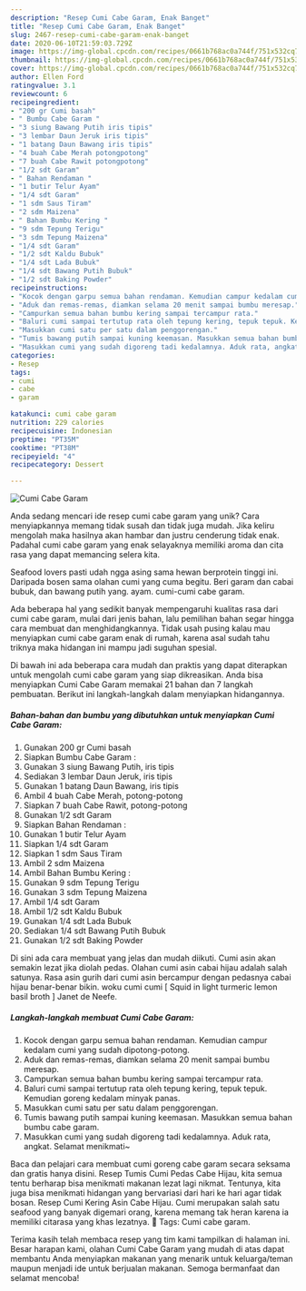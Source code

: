 ```yaml
---
description: "Resep Cumi Cabe Garam, Enak Banget"
title: "Resep Cumi Cabe Garam, Enak Banget"
slug: 2467-resep-cumi-cabe-garam-enak-banget
date: 2020-06-10T21:59:03.729Z
image: https://img-global.cpcdn.com/recipes/0661b768ac0a744f/751x532cq70/cumi-cabe-garam-foto-resep-utama.jpg
thumbnail: https://img-global.cpcdn.com/recipes/0661b768ac0a744f/751x532cq70/cumi-cabe-garam-foto-resep-utama.jpg
cover: https://img-global.cpcdn.com/recipes/0661b768ac0a744f/751x532cq70/cumi-cabe-garam-foto-resep-utama.jpg
author: Ellen Ford
ratingvalue: 3.1
reviewcount: 6
recipeingredient:
- "200 gr Cumi basah"
- " Bumbu Cabe Garam "
- "3 siung Bawang Putih iris tipis"
- "3 lembar Daun Jeruk iris tipis"
- "1 batang Daun Bawang iris tipis"
- "4 buah Cabe Merah potongpotong"
- "7 buah Cabe Rawit potongpotong"
- "1/2 sdt Garam"
- " Bahan Rendaman "
- "1 butir Telur Ayam"
- "1/4 sdt Garam"
- "1 sdm Saus Tiram"
- "2 sdm Maizena"
- " Bahan Bumbu Kering "
- "9 sdm Tepung Terigu"
- "3 sdm Tepung Maizena"
- "1/4 sdt Garam"
- "1/2 sdt Kaldu Bubuk"
- "1/4 sdt Lada Bubuk"
- "1/4 sdt Bawang Putih Bubuk"
- "1/2 sdt Baking Powder"
recipeinstructions:
- "Kocok dengan garpu semua bahan rendaman. Kemudian campur kedalam cumi yang sudah dipotong-potong."
- "Aduk dan remas-remas, diamkan selama 20 menit sampai bumbu meresap."
- "Campurkan semua bahan bumbu kering sampai tercampur rata."
- "Baluri cumi sampai tertutup rata oleh tepung kering, tepuk tepuk. Kemudian goreng kedalam minyak panas."
- "Masukkan cumi satu per satu dalam penggorengan."
- "Tumis bawang putih sampai kuning keemasan. Masukkan semua bahan bumbu cabe garam."
- "Masukkan cumi yang sudah digoreng tadi kedalamnya. Aduk rata, angkat. Selamat menikmati~"
categories:
- Resep
tags:
- cumi
- cabe
- garam

katakunci: cumi cabe garam 
nutrition: 229 calories
recipecuisine: Indonesian
preptime: "PT35M"
cooktime: "PT38M"
recipeyield: "4"
recipecategory: Dessert

---
```



![Cumi Cabe Garam](https://img-global.cpcdn.com/recipes/0661b768ac0a744f/751x532cq70/cumi-cabe-garam-foto-resep-utama.jpg)

Anda sedang mencari ide resep cumi cabe garam yang unik? Cara menyiapkannya memang tidak susah dan tidak juga mudah. Jika keliru mengolah maka hasilnya akan hambar dan justru cenderung tidak enak. Padahal cumi cabe garam yang enak selayaknya memiliki aroma dan cita rasa yang dapat memancing selera kita.

Seafood lovers pasti udah ngga asing sama hewan berprotein tinggi ini. Daripada bosen sama olahan cumi yang cuma begitu. Beri garam dan cabai bubuk, dan bawang putih yang. ayam. cumi-cumi cabe garam.

Ada beberapa hal yang sedikit banyak mempengaruhi kualitas rasa dari cumi cabe garam, mulai dari jenis bahan, lalu pemilihan bahan segar hingga cara membuat dan menghidangkannya. Tidak usah pusing kalau mau menyiapkan cumi cabe garam enak di rumah, karena asal sudah tahu triknya maka hidangan ini mampu jadi suguhan spesial.


Di bawah ini ada beberapa cara mudah dan praktis yang dapat diterapkan untuk mengolah cumi cabe garam yang siap dikreasikan. Anda bisa menyiapkan Cumi Cabe Garam memakai 21 bahan dan 7 langkah pembuatan. Berikut ini langkah-langkah dalam menyiapkan hidangannya.

<!--inarticleads1-->

##### Bahan-bahan dan bumbu yang dibutuhkan untuk menyiapkan Cumi Cabe Garam:

1. Gunakan 200 gr Cumi basah
1. Siapkan  Bumbu Cabe Garam :
1. Gunakan 3 siung Bawang Putih, iris tipis
1. Sediakan 3 lembar Daun Jeruk, iris tipis
1. Gunakan 1 batang Daun Bawang, iris tipis
1. Ambil 4 buah Cabe Merah, potong-potong
1. Siapkan 7 buah Cabe Rawit, potong-potong
1. Gunakan 1/2 sdt Garam
1. Siapkan  Bahan Rendaman :
1. Gunakan 1 butir Telur Ayam
1. Siapkan 1/4 sdt Garam
1. Siapkan 1 sdm Saus Tiram
1. Ambil 2 sdm Maizena
1. Ambil  Bahan Bumbu Kering :
1. Gunakan 9 sdm Tepung Terigu
1. Gunakan 3 sdm Tepung Maizena
1. Ambil 1/4 sdt Garam
1. Ambil 1/2 sdt Kaldu Bubuk
1. Gunakan 1/4 sdt Lada Bubuk
1. Sediakan 1/4 sdt Bawang Putih Bubuk
1. Gunakan 1/2 sdt Baking Powder


Di sini ada cara membuat yang jelas dan mudah diikuti. Cumi asin akan semakin lezat jika diolah pedas. Olahan cumi asin cabai hijau adalah salah satunya. Rasa asin gurih dari cumi asin bercampur dengan pedasnya cabai hijau benar-benar bikin. woku cumi cumi [ Squid in light turmeric lemon basil broth ] Janet de Neefe. 

<!--inarticleads2-->

##### Langkah-langkah membuat Cumi Cabe Garam:

1. Kocok dengan garpu semua bahan rendaman. Kemudian campur kedalam cumi yang sudah dipotong-potong.
1. Aduk dan remas-remas, diamkan selama 20 menit sampai bumbu meresap.
1. Campurkan semua bahan bumbu kering sampai tercampur rata.
1. Baluri cumi sampai tertutup rata oleh tepung kering, tepuk tepuk. Kemudian goreng kedalam minyak panas.
1. Masukkan cumi satu per satu dalam penggorengan.
1. Tumis bawang putih sampai kuning keemasan. Masukkan semua bahan bumbu cabe garam.
1. Masukkan cumi yang sudah digoreng tadi kedalamnya. Aduk rata, angkat. Selamat menikmati~


Baca dan pelajari cara membuat cumi goreng cabe garam secara seksama dan gratis hanya disini. Resep Tumis Cumi Pedas Cabe Hijau, kita semua tentu berharap bisa menikmati makanan lezat lagi nikmat. Tentunya, kita juga bisa menikmati hidangan yang bervariasi dari hari ke hari agar tidak bosan. Resep Cumi Kering Asin Cabe Hijau. Cumi merupakan salah satu seafood yang banyak digemari orang, karena memang tak heran karena ia memiliki citarasa yang khas lezatnya.  Tags: Cumi cabe garam. 

Terima kasih telah membaca resep yang tim kami tampilkan di halaman ini. Besar harapan kami, olahan Cumi Cabe Garam yang mudah di atas dapat membantu Anda menyiapkan makanan yang menarik untuk keluarga/teman maupun menjadi ide untuk berjualan makanan. Semoga bermanfaat dan selamat mencoba!
